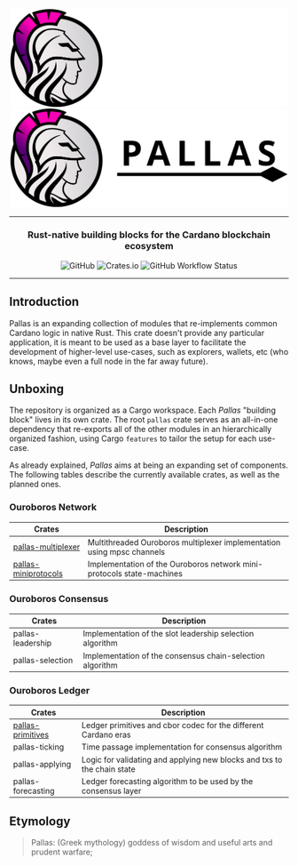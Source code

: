 <div align="center">
    <img src="https://raw.githubusercontent.com/txpipe/pallas/master/assets/logo-dark.svg?sanitize=true#gh-dark-mode-only" alt="Pallas Logo" width="500">
    <img src="https://raw.githubusercontent.com/txpipe/pallas/master/assets/logo-light.svg?sanitize=true#gh-light-mode-only" alt="Pallas Logo" width="500">
    <hr />
        <h3 align="center" style="border-bottom: none">Rust-native building blocks for the Cardano blockchain ecosystem</h3>
        <img alt="GitHub" src="https://img.shields.io/github/license/txpipe/pallas" />
        <img alt="Crates.io" src="https://img.shields.io/crates/v/pallas" />
        <img alt="GitHub Workflow Status" src="https://img.shields.io/github/workflow/status/txpipe/pallas/Validate" />
    <hr/>
</div>

## Introduction

Pallas is an expanding collection of modules that re-implements common
Cardano logic in native Rust. This crate doesn't provide any particular
application, it is meant to be used as a base layer to facilitate the
development of higher-level use-cases, such as explorers, wallets, etc (who
knows, maybe even a full node in the far away future).

## Unboxing

The repository is organized as a Cargo workspace. Each _Pallas_ "building block" lives in its own crate. The root `pallas` crate serves as an all-in-one dependency that re-exports all of the other modules in an hierarchically organized fashion, using Cargo `features` to tailor the setup for each use-case.

As already explained, _Pallas_ aims at being an expanding set of components. The following tables describe the currently available crates, as well as the planned ones.

### Ouroboros Network

| Crates                                        | Description                                                            |
| --------------------------------------------- | ---------------------------------------------------------------------- |
| [pallas-multiplexer](/pallas-multiplexer)     | Multithreaded Ouroboros multiplexer implementation using mpsc channels |
| [pallas-miniprotocols](/pallas-miniprotocols) | Implementation of the Ouroboros network mini-protocols state-machines  |

### Ouroboros Consensus

| Crates            | Description                                               |
| ----------------- | --------------------------------------------------------- |
| pallas-leadership | Implementation of the slot leadership selection algorithm |
| pallas-selection  | Implementation of the consensus chain-selection algorithm |

### Ouroboros Ledger

| Crates                                  | Description                                                             |
| --------------------------------------- | ----------------------------------------------------------------------- |
| [pallas-primitives](/pallas-primitives) | Ledger primitives and cbor codec for the different Cardano eras         |
| pallas-ticking                          | Time passage implementation for consensus algorithm                     |
| pallas-applying                         | Logic for validating and applying new blocks and txs to the chain state |
| pallas-forecasting                      | Ledger forecasting algorithm to be used by the consensus layer          |

## Etymology

> Pallas: (Greek mythology) goddess of wisdom and useful arts and prudent warfare;
